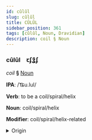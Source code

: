 ```yaml
---
id: cûlûl
slug: cûlûl
title: CÛLÛL
sidebar_position: 361
tags: [cûlûl, Noun, Dravidian]
description: coil § Noun
---
```


### cûlûl&emsp;<span kind="abugida">ꞇʄʓ͊ʄ</span>

*coil* **§** [Noun](../../tags/Noun)

**IPA**: /ˈt͡ɕu.lul/

**Verb**: to be a coil/spiral/helix

**Noun**: coil/spiral/helix

**Modifier**: coil/spiral/helix-related

<details>
    <summary>Origin</summary>
    Tamil சுருள் curuḷ /t͡ʃuɾul/<br/>
    <em>Dravidian Language Family</em>
</details>